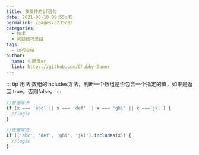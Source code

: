 ```yaml
---
title: 多条件的if语句
date: 2021-08-10 09:55:45
permalink: /pages/3235c8/
categories:
  - 技术
  - 问题技巧总结
tags:
  - 技巧总结
author:
  name: 小胖墩er
  link: https://github.com/Chubby-Duner
---
```

::: tip 用法
数组的includes方法，判断一个数组是否包含一个指定的值，如果是返回 true，否则false。
::: 
```js
//普通写法
if (x === 'abc' || x === 'def' || x === 'ghi' || x ==='jkl') {
  //logic
}

//优雅写法
if (['abc', 'def', 'ghi', 'jkl'].includes(x)) {
  //logic
}
```